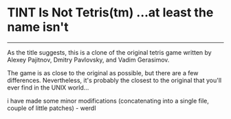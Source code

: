 TINT Is Not Tetris(tm) ...at least the name isn't
=================================================

---

As the title suggests, this is a clone of the original tetris game
written by Alexey Pajitnov, Dmitry Pavlovsky, and Vadim Gerasimov.

The game is as close to the original as possible, but there are a few
differences. Nevertheless, it's probably the closest to the original
that you'll ever find in the UNIX world...


i have made some minor modifications (concatenating into a single file, couple of little patches)
    - werdl
